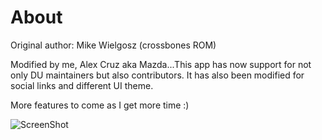 About
=========

Original author: Mike Wielgosz (crossbones ROM)


Modified by me, Alex Cruz aka Mazda...This app has now support for not only DU maintainers but also contributors. 
It has also been modified for social links and different UI theme.

More features to come as I get more time :)

![ScreenShot](http://s23.postimg.org/7qzynftxn/github.png)
